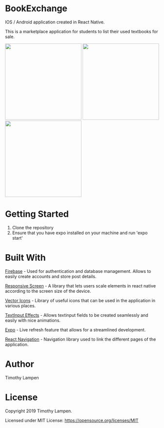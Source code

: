 # BookExchange
IOS / Android application created in React Native.


This is a marketplace application for students to list their used textbooks for sale.

<img src="https://scontent.fyvr4-1.fna.fbcdn.net/v/t1.15752-9/67488576_2388718344718547_7988195199790612480_n.jpg?_nc_cat=109&_nc_oc=AQkzQGQdNOgcCLR1Tudbd0D0ceqeZGmRTZ14f_8T8vtT5UA2VxeqMFXYJYzfF7s3C8M&_nc_ht=scontent.fyvr4-1.fna&oh=59d1056ca5203b6cc8f9ec885e344b32&oe=5DA2458C" width="250"> <img src="https://scontent.fyvr4-1.fna.fbcdn.net/v/t1.15752-9/67550612_510101666392576_8672289851166425088_n.jpg?_nc_cat=109&_nc_oc=AQk7hc4sL6B5KzIhs1C0tuOULVaMBwHhMQTnWvWF5Afb3UA5eMSYnUG7QUG1adWeQoI&_nc_ht=scontent.fyvr4-1.fna&oh=021cee725f0bdcb4fdfac542cb7b233a&oe=5DEC2EB0" width="250"> <img src="https://scontent.fyvr4-1.fna.fbcdn.net/v/t1.15752-9/67593374_1188904701312332_96009226488381440_n.jpg?_nc_cat=107&_nc_oc=AQmRGyv8roqkIVGkq0tIwk6KOJ3JxuueRN3Gs7U5kj7S1WFplSRf3NSFji5GLsrK7lM&_nc_ht=scontent.fyvr4-1.fna&oh=38449a8a5dc6e0cd40f7d6e0ca313c27&oe=5DDFE5F7" width="250">

# Getting Started
1. Clone the repository
2. Ensure that you have expo installed on your machine and run 'expo start'

# Built With
[Firebase](https://firebase.google.com) - Used for authentication and database management. Allows to easily create accounts and store post details.

[Responsive Screen](https://github.com/marudy/react-native-responsive-screen) - A library that lets users scale elements in react native according to the screen size of the device.

[Vector Icons](https://github.com/oblador/react-native-vector-icons) - Library of useful icons that can be used in the application in various places.

[TextInput Effects](https://github.com/halilb/react-native-textinput-effects) - Allows textinput fields to be created seamlessly and easily with nice animations.

[Expo](https://expo.io/) - Live refresh feature that allows for a streamlined development.

[React Navigation](https://github.com/react-navigation/react-navigation) - Navigation library used to link the different pages of the application.

# Author
Timothy Lampen

# License
Copyright 2019 Timothy Lampen.

Licensed under MIT License: https://opensource.org/licenses/MIT
